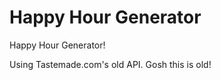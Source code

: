 Happy Hour Generator
==================

Happy Hour Generator!

Using Tastemade.com's old API. Gosh this is old!
